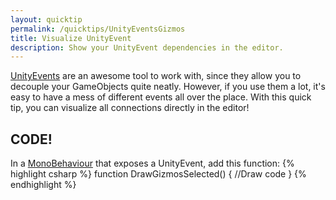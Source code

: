 ```yaml
---
layout: quicktip
permalink: /quicktips/UnityEventsGizmos
title: Visualize UnityEvent
description: Show your UnityEvent dependencies in the editor.
---
```

[UnityEvents](https://docs.unity3d.com/Manual/UnityEvents.html) are an awesome tool to work with, since they allow you to decouple your GameObjects quite neatly. However, if you use them a lot, it's easy to have a mess of different events all over the place. With this quick tip, you can visualize all connections directly in the editor!

## CODE!
In a [MonoBehaviour]() that exposes a UnityEvent, add this function:
{% highlight csharp %}
function DrawGizmosSelected()
{
    //Draw code
}
{% endhighlight %}